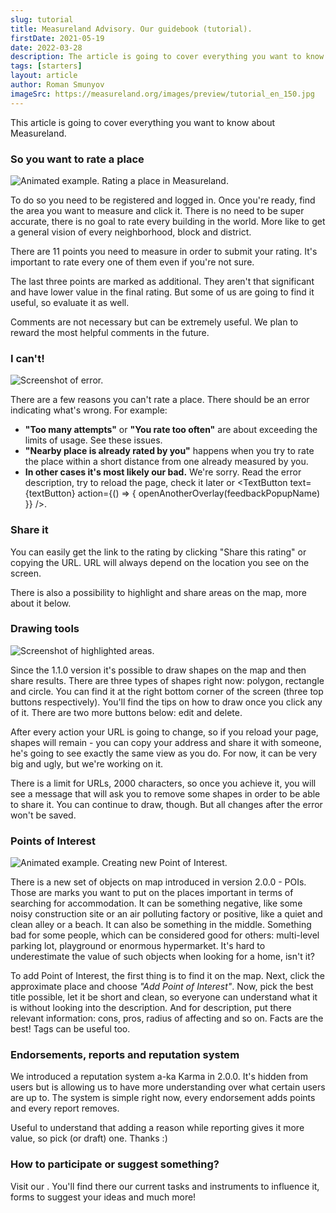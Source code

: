 ```yaml
---
slug: tutorial
title: Measureland Advisory. Our guidebook (tutorial).
firstDate: 2021-05-19
date: 2022-03-28
description: The article is going to cover everything you want to know about Measureland.
tags: [starters]
layout: article
author: Roman Smunyov
imageSrc: https://measureland.org/images/preview/tutorial_en_150.jpg
---
```


<script>
    import TextLink from "$lib/components/ui-elements/TextLink.svelte";
    import TextButton from "$lib/components/ui-elements/TextButton.svelte";
    import { openAnotherOverlay } from '$lib/utilities/helpers.js';
    import Summary from "$lib/components/Article/Summary.svelte";
    import Image from "$lib/components/Article/Image.svelte";

    const feedbackPopupName = 'feedbackPopup';
    const textButton = 'submit a special form';
</script>

This article is going to cover everything you want to know about Measureland.

<Summary
    text="Register and verify your email to measure land. Evaluate every point in the quiz, it's important. Comments can be extremely useful."
/>

### So you want to rate a place

<Image src="tutorial_gif-en.gif" caption="All inputs on the image are completely random." alt="Animated example. Rating a place in Measureland." />

To do so you need to be registered and logged in. Once you're ready, find the area you want to measure and click it. There is no need to be super accurate, there is no goal to rate every building in the world. More like to get a general vision of every neighborhood, block and district.

There are 11 points you need to measure in order to submit your rating. It's important to rate every one of them even if you're not sure. <TextLink href="https://en.wikipedia.org/wiki/Wisdom_of_the_crowd" blank={true} text="Take a wild guess!" />

The last three points are marked as additional. They aren't that significant and have lower value in the final rating. But some of us are going to find it useful, so evaluate it as well.

Comments are not necessary but can be extremely useful. We plan to reward the most helpful comments in the future.

### I can't!

<Image src="tutorial_error-en.jpg" caption="You can mouseover yellow icon to get additional information." alt="Screenshot of error." />

There are a few reasons you can't rate a place. There should be an error indicating what's wrong. For example:

- **"Too many attempts"** or **"You rate too often"** are about exceeding the limits of usage. See <TextLink href="../how-to-become-citizen/" text="how to resolve" /> these issues.
- **"Nearby place is already rated by you"** happens when you try to rate the place within a short distance from one already measured by you.
- **In other cases it's most likely our bad.** We're sorry. Read the error description, try to reload the page, check it later or <TextButton text={textButton} action={() => { openAnotherOverlay(feedbackPopupName) }} />.


### Share it
You can easily get the link to the rating by clicking "Share this rating" or copying the URL. URL will always depend on the location you see on the screen.

There is also a possibility to highlight and share areas on the map, more about it below.


### Drawing tools

<Image src="tutorial_draw-en.jpg" caption="Highlighted areas will persists after reload." alt="Screenshot of highlighted areas." />

Since the 1.1.0 version it's possible to draw shapes on the map and then share results. There are three types of shapes right now: polygon, rectangle and circle. You can find it at the right bottom corner of the screen (three top buttons respectively). You'll find the tips on how to draw once you click any of it. There are two more buttons below: edit and delete.

After every action your URL is going to change, so if you reload your page, shapes will remain - you can copy your address and share it with someone, he's going to see exactly the same view as you do. For now, it can be very big and ugly, but we're working on it.

There is a limit for URLs, 2000 characters, so once you achieve it, you will see a message that will ask you to remove some shapes in order to be able to share it. You can continue to draw, though. But all changes after the error won't be saved.

### Points of Interest

<Image src="tutorial_gif_poi-en.gif" caption="All inputs on the image are completely random." alt="Animated example. Creating new Point of Interest." />

There is a new set of objects on map introduced in version 2.0.0 - POIs. Those are marks you want to put on the places important in terms of searching for accommodation. It can be something negative, like some noisy construction site or an air polluting factory or positive, like a quiet and clean alley or a beach. It can also be something in the middle. Something bad for some people, which can be considered good for others: multi-level parking lot, playground or enormous hypermarket. It's hard to underestimate the value of such objects when looking for a home, isn't it?

To add Point of Interest, the first thing is to find it on the map. Next, click the approximate place and choose *"Add Point of Interest"*. Now, pick the best title possible, let it be short and clean, so everyone can understand what it is without looking into the description. And for description, put there relevant information: cons, pros, radius of affecting and so on. Facts are the best! Tags can be useful too.

### Endorsements, reports and reputation system
We introduced a reputation system a-ka Karma in 2.0.0. It's hidden from users but is allowing us to have more understanding over what certain users are up to. The system is simple right now, every endorsement adds points and every report removes.

Useful to understand that adding a reason while reporting gives it more value, so pick (or draft) one. Thanks :)

### How to participate or suggest something?
Visit our <TextLink href="../../community" blank={false} text="community page" />. You'll find there our current tasks and instruments to influence it, forms to suggest your ideas and much more!

